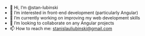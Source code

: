 - 👋 Hi, I’m @stan-lubinski
- 👀 I’m interested in front-end development (particularly Angular) 
- 🌱 I’m currently working on improving my web development skills
- 💞️ I’m looking to collaborate on any Angular projects
- 📫 How to reach me: stanislauliubinski@gmail.com

<!---
stan-lubinski/stan-lubinski is a ✨ special ✨ repository because its `README.md` (this file) appears on your GitHub profile.
You can click the Preview link to take a look at your changes.
--->
